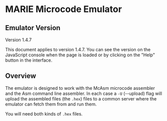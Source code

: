 # MARIE Microcode Emulator

## Emulator Version

Version 1.4.7

This document applies to version 1.4.7.  You can see the version on the JavaScript console when the page is loaded or by clicking on the
"Help" button in the interface.

## Overview

The emulator is designed to work with the McAsm microcode assembler and the Asm command line assembler.  In each case a `-U` (--upload) flag will
upload the assembled files (the `.hex`) files to a common server where the emulator can fetch them from and run them.

You will need both kinds of `.hex` files.


